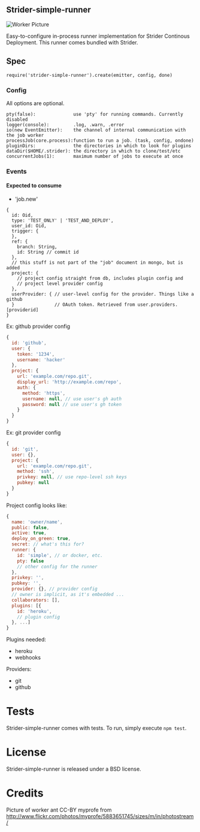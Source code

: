 ## Strider-simple-runner

![Worker Picture](http://farm6.staticflickr.com/5187/5883651745_c17fb322df.jpg)

Easy-to-configure in-process runner implementation for Strider Continous
Deployment. This runner comes bundled with Strider.

## Spec

`require('strider-simple-runner').create(emitter, config, done)`

### Config

All options are optional.

```
pty(false):              use 'pty' for running commands. Currently disabled
logger(console):         .log, .warn, .error
io(new EventEmitter):    the channel of internal communication with the job worker
processJob(core.process):function to run a job. (task, config, ondone)
pluginDirs:              the directories in which to look for plugins
dataDir($HOME/.strider): the directory in which to clone/test/etc
concurrentJobs(1):       maximum number of jobs to execute at once
```

### Events

#### Expected to consume

- 'job.new'

```
{
  id: Oid,
  type: 'TEST_ONLY' | 'TEST_AND_DEPLOY',
  user_id: Oid,
  trigger: {
  },
  ref: {
    branch: String,
    id: String // commit id
  },
  // this stuff is not part of the "job" document in mongo, but is added
  project: {
    // project config straight from db, includes plugin config and
    // project level provider config
  },
  userProvider: { // user-level config for the provider. Things like a github
  }               // OAuth token. Retrieved from user.providers.[providerid]
}
```

Ex: github provider config
```js
{
  id: 'github',
  user: {
    token: '1234',
    username: 'hacker'
  },
  project: {
    url: 'example.com/repo.git',
    display_url: 'http://example.com/repo',
    auth: {
      method: 'https',
      username: null, // use user's gh auth
      password: null // use user's gh token
    }
  }
}
```

Ex: git provider config
```js
{
  id: 'git',
  user: {},
  project: {
    url: 'example.com/repo.git',
    method: 'ssh',
    privkey: null, // use repo-level ssh keys
    pubkey: null
  }
}
```

Project config looks like:

```js
{
  name: 'owner/name',
  public: false,
  active: true,
  deploy_on_green: true,
  secret: // what's this for?
  runner: {
    id: 'simple', // or docker, etc.
    pty: false
    // other config for the runner
  },
  privkey: '',
  pubkey: '',
  provider: {}, // provider config
  // owner is implicit, as it's embedded ...
  collaborators: [],
  plugins: [{
    id: 'heroku',
    // plugin config
  }, ...]
}
```

Plugins needed:

- heroku
- webhooks

Providers:

- git
- github

Tests
=====

Strider-simple-runner comes with tests. To run, simply execute `npm test`.

License
=======

Strider-simple-runner is released under a BSD license.

Credits
=======

Picture of worker ant CC-BY myprofe from http://www.flickr.com/photos/myprofe/5883651745/sizes/m/in/photostream/
